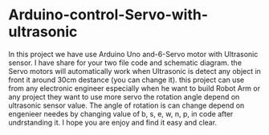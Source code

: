 # Arduino-control-Servo-with-ultrasonic
In this project we have use Arduino Uno and-6-Servo motor with Ultrasonic sensor.
I have share for your two file code and schematic diagram.
the Servo motors will automatically work when Ultrasonic is detect any object in front it around 30cm destance (you can change it).
this project can use from any electronic engineer especially when he want to build Robot Arm or any project they want to use more servo the rotation angle depend on ultrasonic sensor value.
The angle of rotation is can change depend on engenieer needes by changing value of b, s, e, w, n, p, in code after undrstanding it.
I hope you are enjoy and find it easy and clear.
